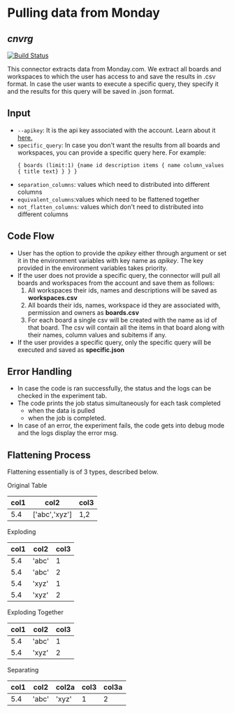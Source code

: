 # Pulling data from Monday
## _cnvrg_

[![Build Status](https://travis-ci.org/joemccann/dillinger.svg?branch=master)](https://travis-ci.org/joemccann/dillinger)

This connector extracts data from Monday.com. We extract all boards and workspaces to which the user has access to and save the results in .csv format. In case the user wants to execute a specific query, they specify it and the results for this query will be saved in .json format.

## Input
- `--apikey`: It is the api key associated with the account. Learn about it [here.](https://support.monday.com/hc/en-us/articles/360005144659-Does-monday-com-have-an-API-)
- `specific_query`: In case you don't want the results from all boards and workspaces, you can provide a specific query here. For example:
    ```
    { boards (limit:1) {name id description items { name column_values { title text} } } }
    ```
-   `separation_columns`: values which need to distributed into different columns
-   `equivalent_columns`:values which need to be flattened together
-   `not_flatten_columns`: values which don't need to distributed into different columns

## Code Flow
- User has the option to provide the *apikey* either through argument or set it in the environment variables with key name as *apikey*. The key provided in the environment variables takes priority.
- If the user does not provide a specific query, the connector will pull all boards and workspaces from the account and save them as follows:
    1. All workspaces their ids, names and descriptions will be saved as **workspaces.csv**
    2. All boards their ids, names, workspace id they are associated with, permission and owners as **boards.csv**
    3. For each board a single csv will be created with the name as id of that board. The csv will contain all the items in that board along with their names, column values and subitems if any.
- If the user provides a specific query, only the specific query will be executed and saved as **specific.json**


## Error Handling
-   In case the code is ran successfully, the status and the logs can be checked in the experiment tab. 
-   The code prints the job status simultaneously for each task completed
    - when the data is pulled
    - when the job is completed.
-  In case of an error, the experiment fails, the code gets into debug mode and the logs display the error msg.

## Flattening Process
Flattening essentially is of 3 types, described below.

Original Table

| col1 | col2 | col3 |
|-|-|-|
|5.4|['abc','xyz']|1,2|

Exploding

| col1 | col2 | col3 |
|-|-|-|
| 5.4 | 'abc' | 1 |
| 5.4 |'abc' | 2 |
| 5.4 | 'xyz' | 1 |
| 5.4 | 'xyz' | 2 |

Exploding Together

| col1 | col2 | col3 |
|-|-|-|
|5.4|'abc'|1|
|5.4|'xyz'|2|

Separating

| col1 | col2 | col2a | col3 | col3a |
|-|-|-|-|-|
|5.4|'abc'|'xyz'| 1 | 2 |
